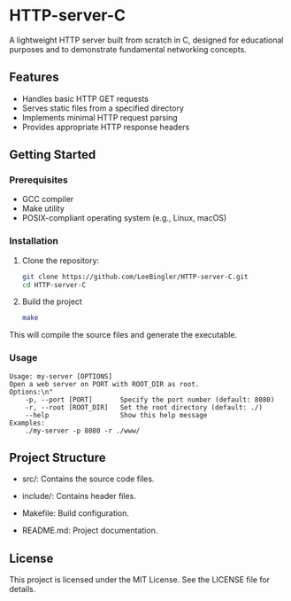 # HTTP-server-C

A lightweight HTTP server built from scratch in C, designed for educational purposes and to demonstrate fundamental networking concepts.

## Features

- Handles basic HTTP GET requests
- Serves static files from a specified directory
- Implements minimal HTTP request parsing
- Provides appropriate HTTP response headers

## Getting Started

### Prerequisites

- GCC compiler
- Make utility
- POSIX-compliant operating system (e.g., Linux, macOS)

### Installation

1. Clone the repository:

   ```bash
   git clone https://github.com/LeeBingler/HTTP-server-C.git
   cd HTTP-server-C
   ```

2. Build the project

    ```bash
    make
    ```

This will compile the source files and generate the executable.

### Usage

    Usage: my-server [OPTIONS]
    Open a web server on PORT with ROOT_DIR as root.
    Options:\n"
        -p, --port [PORT]       Specify the port number (default: 8080)
        -r, --root [ROOT_DIR]   Set the root directory (default: ./)
        --help                  Show this help message
    Examples:
        ./my-server -p 8080 -r ./www/

## Project Structure

- src/: Contains the source code files.

- include/: Contains header files.

- Makefile: Build configuration.

- README.md: Project documentation.​

## License

This project is licensed under the MIT License. See the LICENSE file for details.